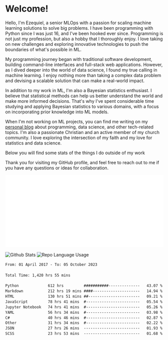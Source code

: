 # Welcome!

Hello, I'm Ezequiel, a senior MLOps with a passion for scaling machine learning solutions to solve big problems. I have been programming with Python since I was just 16, and I've been hooked ever since. Programming is not just my profession, but also a hobby that I thoroughly enjoy. I love taking on new challenges and exploring innovative technologies to push the boundaries of what's possible in ML.

My programming journey began with traditional software development, building command-line interfaces and full-stack web applications. However, as I dived deeper into the world of data science, I found my true calling in machine learning. I enjoy nothing more than taking a complex data problem and devising a scalable solution that can make a real-world impact.

In addition to my work in ML, I'm also a Bayesian statistics enthusiast. I believe that statistical methods can help us better understand the world and make more informed decisions. That's why I've spent considerable time studying and applying Bayesian statistics to various domains, with a focus on incorporating prior knowledge into ML models.

When I'm not working on ML projects, you can find me writing on my [personal blog](https://elc.github.io) about programming, data science, and other tech-related topics. I'm also a passionate Christian and an active member of my church community. I love exploring the intersection of my faith and my love for statistics and data science.

Below you will find some stats of the things I do outside of my work

Thank you for visiting my GitHub profile, and feel free to reach out to me if you have any questions or ideas for collaboration.

![RSS Feed](metrics.plugin.rss.svg)

![Github Stats](https://github-readme-stats.vercel.app/api?username=elc&show_icons=true&theme=gruvbox&border_radius=20&include_all_commits=true&count_private=true&card_width=450) ![Repo Language Usage](https://github-readme-stats.vercel.app/api/top-langs?username=elc&show_icons=true&theme=gruvbox&border_radius=20&include_all_commits=true&count_private=true&layout=compact&langs_count=5&card_width=400)


<!--START_SECTION:waka-->

```txt
From: 01 April 2017 - To: 05 October 2023

Total Time: 1,420 hrs 55 mins

Python             612 hrs         ###########--------------   43.07 %
Markdown           212 hrs 19 mins ####---------------------   14.94 %
HTML               130 hrs 51 mins ##-----------------------   09.21 %
JavaScript         78 hrs 41 mins  #------------------------   05.54 %
Jupyter Notebook   74 hrs 41 mins  #------------------------   05.26 %
YAML               56 hrs 34 mins  #------------------------   03.98 %
C#                 40 hrs 46 mins  #------------------------   02.87 %
Other              31 hrs 34 mins  #------------------------   02.22 %
JSON               27 hrs 26 mins  -------------------------   01.93 %
SCSS               23 hrs 53 mins  -------------------------   01.68 %
```

<!--END_SECTION:waka-->
